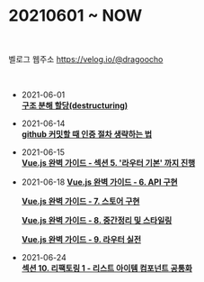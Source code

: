 # 20210601 ~ NOW

<br>

벨로그 웹주소
https://velog.io/@dragoocho

<br>

- 2021-06-01  
  [**구조 분해 할당(destructuring)**](https://velog.io/@dragoocho/%EA%B5%AC%EC%A1%B0-%EB%B6%84%ED%95%B4-%ED%95%A0%EB%8B%B9destructuring)

- 2021-06-14  
  [**github 커밋할 때 인증 절차 생략하는 법**](https://velog.io/@dragoocho/github-%EC%BB%A4%EB%B0%8B%ED%95%A0-%EB%95%8C-%EC%9D%B8%EC%A6%9D-%EC%A0%88%EC%B0%A8-%EC%83%9D%EB%9E%B5%ED%95%98%EB%8A%94-%EB%B2%95)

- 2021-06-15  
  [**Vue.js 완벽 가이드 - 섹션 5. '라우터 기본' 까지 진행**](https://velog.io/@dragoocho/Vue.js-%EC%9D%B8%ED%94%84%EB%9F%B0-%EA%B0%95%EC%9D%98-%EC%84%B9%EC%85%98-5.-%EB%9D%BC%EC%9A%B0%ED%84%B0-%EA%B8%B0%EB%B3%B8-%EA%B9%8C%EC%A7%80-%EC%A7%84%ED%96%89)

- 2021-06-18
  [**Vue.js 완벽 가이드 - 6. API 구현**](https://velog.io/@dragoocho/Vue.js-%EC%99%84%EB%B2%BD-%EA%B0%80%EC%9D%B4%EB%93%9C-6.-API-%EA%B5%AC%ED%98%84)

  [**Vue.js 완벽 가이드 - 7. 스토어 구현**](https://velog.io/@dragoocho/Vue.js-%EC%99%84%EB%B2%BD-%EA%B0%80%EC%9D%B4%EB%93%9C-7.-%EC%8A%A4%ED%86%A0%EC%96%B4-%EA%B5%AC%ED%98%84)

  [**Vue.js 완벽 가이드 - 8. 중간정리 및 스타일링**](https://velog.io/@dragoocho/Vue.js-%EC%99%84%EB%B2%BD-%EA%B0%80%EC%9D%B4%EB%93%9C-8.-%EC%A4%91%EA%B0%84%EC%A0%95%EB%A6%AC-%EB%B0%8F-%EC%8A%A4%ED%83%80%EC%9D%BC%EB%A7%81)

  [**Vue.js 완벽 가이드 - 9. 라우터 실전**](https://velog.io/@dragoocho/%EC%84%B9%EC%85%98-9.-%EB%9D%BC%EC%9A%B0%ED%84%B0-%EC%8B%A4%EC%A0%84)

- 2021-06-24  
  [**섹션 10. 리팩토링 1 - 리스트 아이템 컴포넌트 공통화**](https://velog.io/@dragoocho/%EC%84%B9%EC%85%98-10.-%EB%A6%AC%ED%8C%A9%ED%86%A0%EB%A7%81-1-%EB%A6%AC%EC%8A%A4%ED%8A%B8-%EC%95%84%EC%9D%B4%ED%85%9C-%EC%BB%B4%ED%8F%AC%EB%84%8C%ED%8A%B8-%EA%B3%B5%ED%86%B5%ED%99%94)
